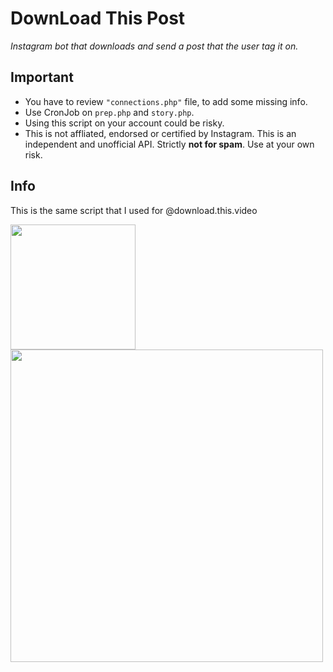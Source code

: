 # DownLoad This Post
*Instagram bot that downloads and send a post that the user tag it on.*

## Important
- You have to review `"connections.php"` file, to add some missing info.
- Use CronJob on `prep.php` and `story.php`.
- Using this script on your account could be risky.
- This is not affliated, endorsed or certified by Instagram. This is an independent and unofficial API. Strictly **not for spam**. Use at your own risk.

## Info
This is the same script that I used for @download.this.video

<img src="https://imgur.com/download/sxKoZ8X/" width="200"/>
<br>
<img src="https://imgur.com/download/8urqJcl/" width="500"/>
